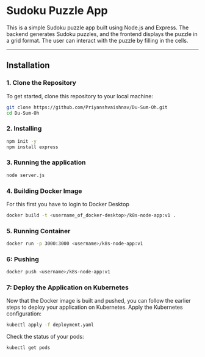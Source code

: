 # Sudoku Puzzle App

This is a simple Sudoku puzzle app built using Node.js and Express. The backend generates Sudoku puzzles, and the frontend displays the puzzle in a grid format. The user can interact with the puzzle by filling in the cells.

---
## Installation

### 1. Clone the Repository

To get started, clone this repository to your local machine:

```bash
git clone https://github.com/Priyanshvaishnav/Du-Sum-Oh.git
cd Du-Sum-Oh
```

### 2. Installing
```bash
npm init -y
npm install express
```


### 3. Running the application
```bash
node server.js
```


### 4. Building Docker Image 
For this first you have to login to Docker Desktop
```bash
docker build -t <username_of_docker-desktop>/k8s-node-app:v1 .

```

### 5. Running Container
```bash
docker run -p 3000:3000 <username>/k8s-node-app:v1
```
### 6: Pushing 
```bash
docker push <username>/k8s-node-app:v1

```
### 7: Deploy the Application on Kubernetes
Now that the Docker image is built and pushed, you can follow the earlier steps to deploy your application on Kubernetes.
Apply the Kubernetes configuration:
```bash
kubectl apply -f deployment.yaml
```
Check the status of your pods:
```bash
kubectl get pods
```
